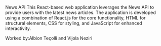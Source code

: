 News API
This React-based web application leverages the News API to provide users with the latest news articles. The application is developed using a combination of React.js for the core functionality, HTML for structural elements, CSS for styling, and JavaScript for enhanced interactivity.

Worked by:Albion Teçolli and Vijola Neziri
